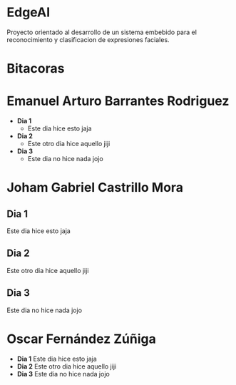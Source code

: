 # **EdgeAI**
Proyecto orientado al desarrollo de un sistema embebido para el reconocimiento y clasificacion de expresiones faciales.


# **Bitacoras**

# **Emanuel Arturo Barrantes Rodriguez**
* **Dia 1**
    - Este dia hice esto jaja
* **Dia 2**
    - Este otro dia hice aquello jiji
* **Dia 3**
    - Este dia no hice nada jojo

# **Joham Gabriel Castrillo Mora**
## **Dia 1**
Este dia hice esto jaja
## **Dia 2**
Este otro dia hice aquello jiji
## **Dia 3**
Este dia no hice nada jojo

# **Oscar Fernández Zúñiga**
* **Dia 1**
    Este dia hice esto jaja
* **Dia 2**
    Este otro dia hice aquello jiji
* **Dia 3**
    Este dia no hice nada jojo
